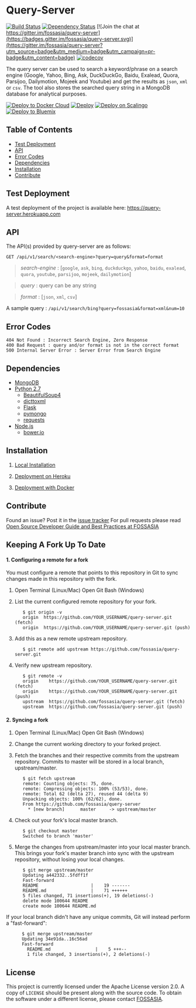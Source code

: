 # Query-Server

[![Build Status](https://travis-ci.org/fossasia/query-server.svg?branch=master)](https://travis-ci.org/fossasia/query-server)
[![Dependency Status](https://david-dm.org/fossasia/query-server.svg)](https://david-dm.org/ossasia/query-server)
[![Join the chat at https://gitter.im/fossasia/query-server](https://badges.gitter.im/fossasia/query-server.svg)](https://gitter.im/fossasia/query-server?utm_source=badge&utm_medium=badge&utm_campaign=pr-badge&utm_content=badge)
[![codecov](https://codecov.io/gh/fossasia/query-server/branch/master/graph/badge.svg)](https://codecov.io/gh/fossasia/query-server)

The query server can be used to search a keyword/phrase on a search engine (Google, Yahoo, Bing, Ask, DuckDuckGo, Baidu, Exalead, Quora, Parsijoo, Dailymotion, Mojeek and Youtube) and get the results as `json`, `xml` or `csv`. The tool also stores the searched query string in a MongoDB database for analytical purposes.

[![Deploy to Docker Cloud](https://files.cloud.docker.com/images/deploy-to-dockercloud.svg)](https://cloud.docker.com/stack/deploy/?repo=https://github.com/fossasia/query-server) [![Deploy](https://www.herokucdn.com/deploy/button.svg)](https://heroku.com/deploy?template=https://github.com/fossasia/query-server) [![Deploy on Scalingo](https://cdn.scalingo.com/deploy/button.svg)](https://my.scalingo.com/deploy?source=https://github.com/fossasia/query-server#master) [![Deploy to Bluemix](https://bluemix.net/deploy/button.png)](https://bluemix.net/deploy?repository=https://github.com/fossasia/query-server&branch=master)

## Table of Contents

- [Test Deployment](#test-deployment)
- [API](#api)
- [Error Codes](#error-codes)
- [Dependencies](#dependencies)
- [Installation](#installation)
- [Contribute](#contribute)

## Test Deployment

A test deployment of the project is available here: https://query-server.herokuapp.com

## API

The API(s) provided by query-server are as follows:

` GET /api/v1/search/<search-engine>?query=query&format=format `

> *search-engine* : [`google`, `ask`, `bing`, `duckduckgo`, `yahoo`, `baidu`, `exalead`, `quora`, `youtube`, `parsijoo`, `mojeek`, `dailymotion`]

> *query* : query can be any string 

> *format* : [`json`, `xml`, `csv`]

A sample query : `/api/v1/search/bing?query=fossasia&format=xml&num=10`

## Error Codes
    404 Not Found : Incorrect Search Engine, Zero Response
    400 Bad Request : query and/or format is not in the correct format
    500 Internal Server Error : Server Error from Search Engine

## Dependencies

* [MongoDB](https://www.mongodb.com)
* [Python 2.7](https://python.org)
    * [BeautifulSoup4](https://www.crummy.com/software/BeautifulSoup/bs4/doc)
    * [dicttoxml](https://github.com/quandyfactory/dicttoxml)
    * [Flask](http://flask.pocoo.org)
    * [pymongo](https://api.mongodb.com/python/current)
    * [requests](http://docs.python-requests.org)
* [Node.js](https://nodejs.org/en)
    * [bower.io](https://bower.io)

## Installation

1. [Local Installation](/docs/installation/local.md)

2. [Deployment on Heroku](/docs/installation/heroku.md)

3. [Deployment with Docker](/docs/installation/docker.md)


## Contribute

Found an issue? Post it in the [issue tracker](https://github.com/fossasia/query-server/issues)  For pull requests please read [Open Source Developer Guide and Best Practices at FOSSASIA](https://blog.fossasia.org/open-source-developer-guide-and-best-practices-at-fossasia/)

## Keeping A Fork Up To Date

#### 	1. Configuring a remote for a fork
You must configure a remote that points to this repository in Git to sync changes made in this repository with the fork.
1. Open Terminal (Linux/Mac)
	Open Git Bash (Windows)
2. List the current configured remote repository for your fork.

		  $ git origin -v
		  origin  https://github.com/YOUR_USERNAME/query-server.git (fetch)
		  origin  https://github.com/YOUR_USERNAME/query-server.git (push)

3. Add this as a new remote upstream repository.

		  $ git remote add upstream https://github.com/fossasia/query-server.git

4. Verify new upstream repository.

	  	  $ git remote -v
		  origin    https://github.com/YOUR_USERNAME/query-server.git (fetch)
		  origin    https://github.com/YOUR_USERNAME/query-server.git (push)
		  upstream  https://github.com/fossasia/query-server.git (fetch)
		  upstream  https://github.com/fossasia/query-server.git (push)


#### 	2. Syncing a fork
1. Open Terminal (Linux/Mac)
	Open Git Bash (Windows)
2. Change the current working directory to your forked project.
3. Fetch the branches and their respective commits from the upstream repository.
 Commits to master will be stored in a local branch, upstream/master.
 
		  $ git fetch upstream
		  remote: Counting objects: 75, done.
		  remote: Compressing objects: 100% (53/53), done.
		  remote: Total 62 (delta 27), reused 44 (delta 9)
		  Unpacking objects: 100% (62/62), done.
		  From https://github.com/fossasia/query-server 
			* [new branch]      master     -> upstream/master

4. Check out your fork's local master branch.

		  $ git checkout master
		  Switched to branch 'master'

5. Merge the changes from upstream/master into your local master branch. This brings your fork's master branch into sync with the upstream repository, without losing your local changes.

		  $ git merge upstream/master
		  Updating a442332..5fdff1f
		  Fast-forward
		  README                    |    19 -------
		  README.md                 |    71 ++++++
		  5 files changed, 71 insertions(+), 19 deletions(-)
		  delete mode 100644 README
		  create mode 100644 README.md

If your local branch didn't have any unique commits, Git will instead perform a "fast-forward":

		  $ git merge upstream/master
		  Updating 34e91da..16c56ad
		  Fast-forward
		    README.md                 |    5 +++--
		    1 file changed, 3 insertions(+), 2 deletions(-)

## License

This project is currently licensed under the Apache License version 2.0. A copy of `LICENSE` should be present along with the source code. To obtain the software under a different license, please contact [FOSSASIA](http://blog.fossasia.org/contact/).

